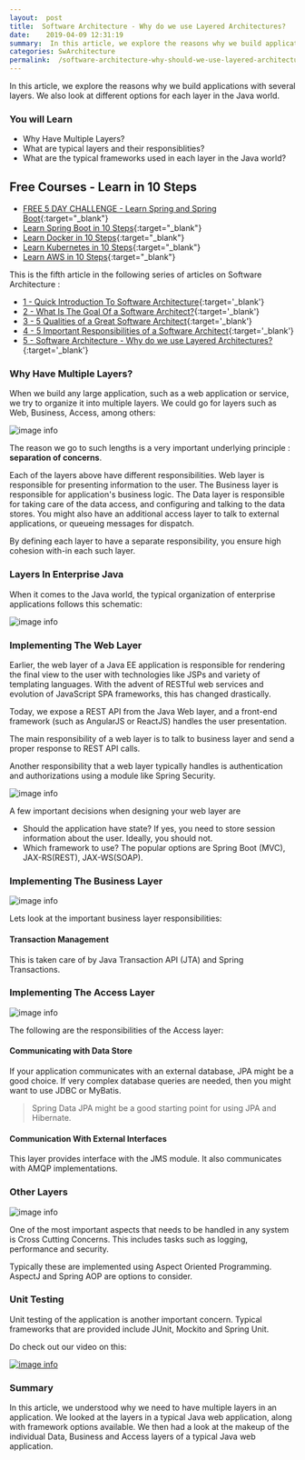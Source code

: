 ```yaml
---
layout:  post
title:  Software Architecture - Why do we use Layered Architectures?
date:    2019-04-09 12:31:19
summary:  In this article, we explore the reasons why we build applications with several layers. We also look at different options for each layer in the Java world.
categories: SwArchitecture
permalink:  /software-architecture-why-should-we-use-layered-architecture
---
```


In this article, we explore the reasons why we build applications with several layers. We also look at different options for each layer in the Java world.

### You will Learn
- Why Have Multiple Layers?
- What are typical layers and their responsiblities?
- What are the typical frameworks used in each layer in the Java world?

## Free Courses - Learn in 10 Steps

- [FREE 5 DAY CHALLENGE - Learn Spring and Spring Boot](https://rebrand.ly/SBT-Page-Top-LearningChallenge-SpringBoot){:target="_blank"}
- [Learn Spring Boot in 10 Steps](https://rebrand.ly/in28minutes-10steps-springboot){:target="_blank"}
- [Learn Docker in 10 Steps](https://rebrand.ly/in28minutes-10steps-docker){:target="_blank"}
- [Learn Kubernetes in 10 Steps](https://rebrand.ly/in28minutes-10steps-k8s){:target="_blank"}
- [Learn AWS in 10 Steps](https://rebrand.ly/in28minutes-10steps-aws-beanstalk){:target="_blank"}



This is the fifth article in the following series of articles on Software Architecture :
- [1 - Quick Introduction To Software Architecture](/introduction-to-software-architecture){:target='_blank'}
- [2 - What Is The Goal Of a Software Architect?](/what-is-the-goal-of-an-software-architect){:target='_blank'}
- [3 - 5 Qualities of a Great Software Architect](/five-important-qualities-of-a-software-architect){:target='_blank'}
- [4 - 5 Important Responsibilities of a Software Architect](/five-important-responsibilities-of-a-software-architect){:target='_blank'}
- [5 - Software Architecture - Why do we use Layered Architectures?](/software-architecture-why-should-we-use-layered-architecture){:target='_blank'}


### Why Have Multiple Layers?

When we build any large application, such as a web application or service, we try to organize it into multiple layers. We could go for layers such as Web, Business, Access, among others:

![image info](/images/Capture-038-02.png)

The reason we go to such lengths is a very important underlying principle : **separation of concerns**. 

Each of the layers above have different responsibilities. Web layer is responsible for presenting information to the user. The Business layer is responsible for application's business logic. The Data layer is responsible for taking care of the data access, and configuring and talking to the data stores. You might also have an additional access layer to talk to external applications, or queueing messages for dispatch.

By defining each layer to have a separate responsibility, you ensure high cohesion with-in each such layer. 

### Layers In Enterprise Java

When it comes to the Java world, the typical organization of enterprise applications follows this schematic:

![image info](/images/Capture-038-03.png)


### Implementing The Web Layer

Earlier, the web layer of a Java EE application is responsible for rendering the final view to the user with technologies like JSPs and variety of templating languages.  With the advent of RESTful web services and evolution of JavaScript SPA frameworks, this has changed drastically. 

Today, we expose a REST API from the Java Web layer, and a front-end framework (such as AngularJS or ReactJS) handles the user presentation.

The main responsibility of a web layer is to talk to business layer and send a proper response to REST API calls.

Another responsibility that a web layer typically handles is authentication and authorizations using a module like Spring Security.

![image info](/images/Capture-038-04.png)
 

A few important decisions when designing your web layer are
- Should the application have state? If yes, you need to store session information about the user. Ideally, you should not.
- Which framework to use? The popular options are Spring Boot (MVC), JAX-RS(REST), JAX-WS(SOAP).

### Implementing The Business Layer

![image info](/images/Capture-038-05.png)

Lets look at the important business layer responsibilities:

#### Transaction Management

This is taken care of by Java Transaction API (JTA) and Spring Transactions. 

### Implementing The Access Layer

![image info](/images/Capture-038-06.png)

The following are the responsibilities of the Access layer:

#### Communicating with Data Store

If your application communicates with an external database, JPA might be a good choice. If very complex database queries are needed, then you might want to use JDBC or MyBatis. 

> Spring Data JPA might be a good starting point for using JPA and Hibernate.

#### Communication With External Interfaces

This layer provides interface with the JMS module. It also communicates with AMQP implementations.

### Other Layers

![image info](/images/Capture-038-07.png)

One of the most important aspects that needs to be handled in any system is Cross Cutting Concerns. This includes tasks such as logging, performance and security. 

Typically these are implemented using Aspect Oriented Programming. AspectJ and Spring AOP are options to consider.

### Unit Testing

Unit testing of the application is another important concern. Typical frameworks that are provided include JUnit, Mockito and Spring Unit.

Do check out our video on this:

[![image info](/images/Capture-038-01.png)](https://www.youtube.com/watch?v=fS2JnypQKWs)

### Summary

In this article, we understood why we need to have multiple layers in an application. We looked at the layers in a typical Java web application, along with framework options available. We then had a look at the makeup of the individual Data, Business and Access layers of a typical Java web application.
